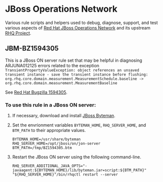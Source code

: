 # JBoss Operations Network
Various rule scripts and helpers used to debug, diagnose, support, and test various aspects of [Red Hat JBoss Operations Network](https://www.redhat.com/en/technologies/jboss-middleware/operations-network) and its upstream [RHQ Project](https://rhq-project.github.io/rhq/).

## JBM-BZ1594305
This is a JBoss ON server rule set that may be helpful in diagnosing 
ARJUNA012125 errors related to the exception `TransientPropertyValueException: object references an unsaved transient instance - save the transient instance before flushing: org.rhq.core.domain.measurement.MeasurementSchedule.baseline -> org.rhq.core.domain.measurement.MeasurementBaseline`

See [Red Hat Bugzilla 1594305](https://bugzilla.redhat.com/show_bug.cgi?id=1594305).

### To use this rule in a JBoss ON server:

1.  If necessary, download and install [JBoss Byteman](http://byteman.jboss.org/downloads).
2.  Set the envrionment variables `BYTEMAN_HOME`, `RHQ_SERVER_HOME`,
    and `BTM_PATH` to their appropriate values. 

        BYTEMAN_HOME=/usr/share/byteman
        RHQ_SERVER_HOME=/opt/jboss/on/jon-server
        BTM_PATH=/tmp/BZ1594305.btm

3.  Restart the JBoss ON server using the following command-line.

        RHQ_SERVER_ADDITIONAL_JAVA_OPTS="-javaagent:${BYTEMAN_HOME}/lib/byteman.jar=script:${BTM_PATH}" "${RHQ_SERVER_HOME}"/bin/rhqctl restart --server

